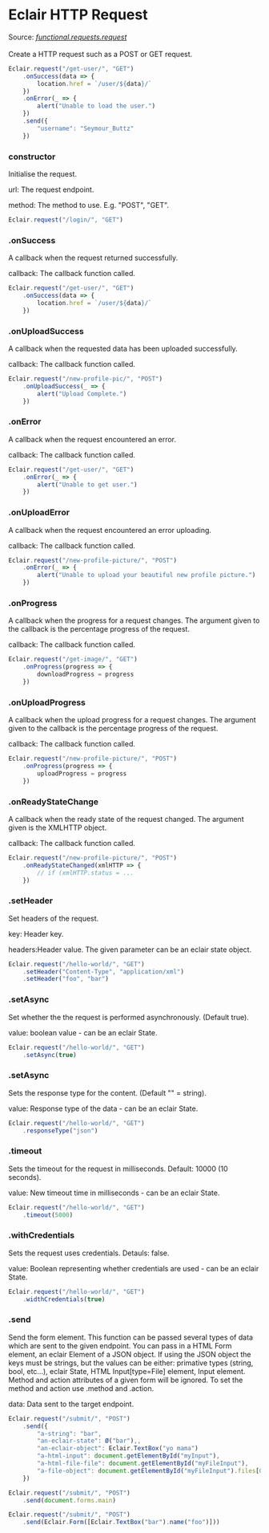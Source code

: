# Eclair HTTP Request
Source: [_functional.requests.request_](https://github.com/SamGarlick/Eclair/tree/main/src/functional/requests/request.js)<br/><br/>
Create a HTTP request such as a POST or GET request.
```javascript
Eclair.request("/get-user/", "GET")
    .onSuccess(data => {
        location.href = `/user/${data}/`
    })
    .onError(_ => {
        alert("Unable to load the user.")
    })
    .send({
        "username": "Seymour_Buttz"
    })
```
### constructor
Initialise the request.

url: The request endpoint.

method: The method to use. E.g. "POST", "GET".
```javascript
Eclair.request("/login/", "GET")
```
### .onSuccess
A callback when the request returned successfully.

callback: The callback function called.
```javascript
Eclair.request("/get-user/", "GET")
    .onSuccess(data => {
        location.href = `/user/${data}/`
    })
```
### .onUploadSuccess
A callback when the requested data has been uploaded successfully.

callback: The callback function called.
```javascript
Eclair.request("/new-profile-pic/", "POST")
    .onUploadSuccess(_ => {
        alert("Upload Complete.")
    })
```
### .onError
A callback when the request encountered an error.

callback: The callback function called.
```javascript
Eclair.request("/get-user/", "GET")
    .onError(_ => {
        alert("Unable to get user.")
    })
```
### .onUploadError
A callback when the request encountered an error uploading.

callback: The callback function called.
```javascript
Eclair.request("/new-profile-picture/", "POST")
    .onError(_ => {
        alert("Unable to upload your beautiful new profile picture.")
    })
```
### .onProgress
A callback when the progress for a request changes. The argument given to the callback is the percentage progress of the request.

callback: The callback function called.
```javascript
Eclair.request("/get-image/", "GET")
    .onProgress(progress => {
        downloadProgress = progress
    })
```
### .onUploadProgress
A callback when the upload progress for a request changes. The argument given to the callback is the percentage progress of the request.

callback: The callback function called.
```javascript
Eclair.request("/new-profile-picture/", "POST")
    .onProgress(progress => {
        uploadProgress = progress
    })
```
### .onReadyStateChange
A callback when the ready state of the request changed. The argument given is the XMLHTTP object.

callback: The callback function called.
```javascript
Eclair.request("/new-profile-picture/", "POST")
    .onReadyStateChanged(xmlHTTP => {
        // if (xmlHTTP.status = ...
    })
```
### .setHeader
Set headers of the request.

key: Header key.

headers:Header value. The given parameter can be an eclair state object.
```javascript
Eclair.request("/hello-world/", "GET")
    .setHeader("Content-Type", "application/xml")
    .setHeader("foo", "bar")
```
### .setAsync
Set whether the the request is performed asynchronously. (Default true).

value: boolean value - can be an eclair State.
```javascript
Eclair.request("/hello-world/", "GET")
    .setAsync(true)
```
### .setAsync
Sets the response type for the content. (Default "" = string).

value: Response type of the data - can be an eclair State.
```javascript
Eclair.request("/hello-world/", "GET")
    .responseType("json")
```
### .timeout
Sets the timeout for the request in milliseconds. Default: 10000 (10 seconds).

value: New timeout time in milliseconds - can be an eclair State.
```javascript
Eclair.request("/hello-world/", "GET")
    .timeout(5000)
```
### .withCredentials
Sets the request uses credentials. Detauls: false.

value: Boolean representing whether credentials are used - can be an eclair State.
```javascript
Eclair.request("/hello-world/", "GET")
    .widthCredentials(true)
```
### .send
Send the form element. This function can be passed several types of data which are sent to the given endpoint. You can pass in a HTML Form element, an eclair Element of a JSON object. If using the JSON object the keys must be strings, but the values can be either: primative types (string, bool, etc...), eclair State, HTML Input[type=File] element, Input element. Method and action attributes of a given form will be ignored. To set the method and action use .method and .action.

data: Data sent to the target endpoint.
```javascript
Eclair.request("/submit/", "POST")
    .send({
        "a-string": "bar",
        "an-eclair-state": Ø("bar"),,
        "an-eclair-object": Eclair.TextBox("yo mama")
        "a-html-input": document.getElementById("myInput"),
        "a-html-file-file": document.getElementById("myFileInput"),
        "a-file-object": document.getElementById("myFileInput").files[0]
    })

Eclair.request("/submit/", "POST")
    .send(document.forms.main)

Eclair.request("/submit/", "POST")
    .send(Eclair.Form([Eclair.TextBox("bar").name("foo")]))
```